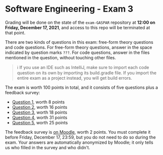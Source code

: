 # Software Engineering - Exam 3

Grading will be done on the state of the `exam-GASPAR` repository at **12:00 on Friday, December 17, 2021**, and access to this repo will be terminated at that point.

There are two kinds of questions in this exam: free-form theory questions and code questions.
For free-form theory questions, answer in the space indicated by question marks `???`.
For code questions, answer in the files mentioned in the question, without touching other files.

> :information_source: If you use an IDE such as IntelliJ, make sure to import each code question on its own
> by importing its build.gradle file. If you import the entire exam as a project instead, you will get build errors.

The exam is worth 100 points in total, and it consists of five questions plus a feedback survey:
- [Question 1](Q1.md), worth 8 points
- [Question 2](Q2.md), worth 16 points
- [Question 3](Q3.md), worth 18 points
- [Question 4](Q4/ReadMe.md), worth 31 points
- [Question 5](Q5/ReadMe.md), worth 25 points

The feedback survey is [on Moodle](https://moodle.epfl.ch/mod/questionnaire/view.php?id=1187282), worth 2 points.
You must complete it before Friday, December 17, 23:59, but you do not need to do so during the exam.
Your answers are automatically anonymized by Moodle; it only tells us who filled in the survey and who didn't.
